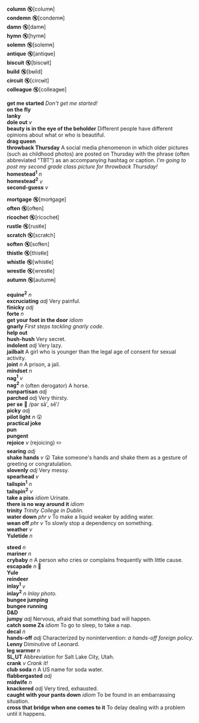
__column__ :mute:[colum~~n~~]  
__condemn__ :mute:[condem~~n~~]  
__damn__ :mute:[dam~~n~~]  
__hymn__ :mute:[hym~~n~~]  
__solemn__ :mute:[solem~~n~~]  
__antique__ :mute:[antiq~~u~~e]  
__biscuit__ :mute:[bisc~~u~~it]  
__build__ :mute:[b~~u~~ild]  
__circuit__ :mute:[circ~~u~~it]  
__colleague__ :mute:[colleag~~u~~e]  

__get me started__ _Don't get me started!_  
__on the fly__  
__lanky__  
__dole out__ _v_  
__beauty is in the eye of the beholder__ Different people have different opinions about what or who is beautiful.  
__drag queen__  
__throwback Thursday__ A social media phenomenon in which older pictures (such as childhood photos) are posted on Thursday with the phrase (often abbreviated "TBT") as an accompanying hashtag or caption. _I'm going to post my second grade class picture for throwback Thursday!_  
__homestead<sup>1</sup>__ _n_  
__homestead<sup>2</sup>__ _v_  
__second-guess__ _v_  

__mortgage__ :mute:[mor~~t~~gage]  
__often__ :mute:[of~~t~~en]  
__ricochet__ :mute:[ricoche~~t~~]  
__rustle__ :mute:[rus~~t~~le]  
__scratch__ :mute:[scra~~t~~ch]  
__soften__ :mute:[sof~~t~~en]  
__thistle__ :mute:[this~~t~~le]  
__whistle__ :mute:[whis~~t~~le]  
__wrestle__ :mute:[wres~~t~~le]  
__autumn__ :mute:[autum~~n~~]  

__equine<sup>2</sup>__ _n_  
__excruciating__ _adj_ Very painful.  
__finicky__ _adj_  
__forte__ _n_  
__get your foot in the door__ _idiom_  
__gnarly__ _First steps tackling gnarly code._  
__help out__  
__hush-hush__ Very secret.  
__indolent__ _adj_ Very lazy.  
__jailbait__ A girl who is younger than the legal age of consent for sexual activity.  
__joint__ _n_ A prison, a jail.  
__mindset__ _n_  
__nag<sup>1</sup>__ _v_  
__nag<sup>2</sup>__ _n_ (often derogator) A horse.  
__nonpartisan__ _adj_  
__parched__ _adj_ Very thirsty.  
__per se__ :mega: /pər sā′, sē′/  
__picky__ _adj_  
__pilot light__ _n_ :astonished:  
__practical joke__  
__pun__  
__pungent__  
__rejoice__ _v_ (rejoicing) :pencil2:  
__searing__ _adj_  
__shake hands__ _v_ :astonished: Take someone's hands and shake them as a gesture of greeting or congratulation.  
__slovenly__ _adj_ Very messy.  
__spearhead__ _v_  
__tailspin<sup>1</sup>__ _n_  
__tailspin<sup>2</sup>__ _v_  
__take a piss__ _idiom_ Urinate.  
__there is no way around it__ _idiom_  
__trinity__ _Trinity College in Dublin._  
__water down__ _phr v_ To make a liquid weaker by adding water.  
__wean off__ _phr v_ To slowly stop a dependency on something.  
__weather__ _v_  
__Yuletide__ _n_  

__steed__ _n_  
__mariner__ _n_  
__crybaby__ _n_ A person who cries or complains frequently with little cause.  
__escapade__ _n_ :dart:  
__Yule__  
__reindeer__  
__inlay<sup>1</sup>__ _v_  
__inlay<sup>2</sup>__ _n_ _Inlay photo._  
__bungee jumping__  
__bungee running__  
__D&D__  
__jumpy__ _adj_ Nervous, afraid that something bad will happen.  
__catch some Zs__ _idiom_ To go to sleep, to take a nap.  
__decal__ _n_  
__hands-off__ _adj_ Characterized by nonintervention: _a hands-off foreign policy._  
__Lenny__ Diminutive of Leonard.  
__leg warmer__ _n_  
__SL,UT__ Abbreviation for Salt Lake City, Utah.  
__crank__ _v_ _Crank it!_  
__club soda__ _n_ A US name for soda water.  
__flabbergasted__ _adj_  
__midwife__ _n_  
__knackered__ _adj_ Very tired, exhausted.  
__caught with your pants down__ _idiom_ To be found in an embarrassing situation.  
__cross that bridge when one comes to it__ To delay dealing with a problem until it happens.  
